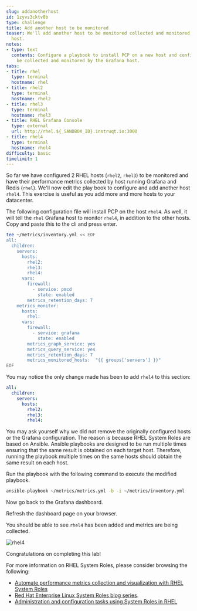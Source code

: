 ```yaml
---
slug: addanotherhost
id: 1zyvs3cktv8b
type: challenge
title: Add another host to be monitored
teaser: We'll add another host to be monitored collected and monitored by the Grafana
  host.
notes:
- type: text
  contents: Configure a playbook to install PCP on a new host and configure it to
    be collected and monitored by the Grafana host.
tabs:
- title: rhel
  type: terminal
  hostname: rhel
- title: rhel2
  type: terminal
  hostname: rhel2
- title: rhel3
  type: terminal
  hostname: rhel3
- title: RHEL Grafana Console
  type: external
  url: http://rhel.${_SANDBOX_ID}.instruqt.io:3000
- title: rhel4
  type: terminal
  hostname: rhel4
difficulty: basic
timelimit: 1
---
```


So far we have configured 2 RHEL hosts (`rhel2`, `rhel3`) to be monitored and have their performance metrics collected by host running Grafana and Redis (`rhel`). We'll now edit the play book to configure and add another host `rhel4`. This exercise is useful as you add more and more hosts to your datacenter.

The following configuration file will install PCP on the host `rhel4`. As well, it will tell the `rhel` Grafana host to monitor `rhel4`, in addition to the other hosts. Copy and paste this to the cli and press enter.

```bash
tee ~/metrics/inventory.yml << EOF
all:
  children:
    servers:
      hosts:
        rhel2:
        rhel3:
        rhel4:
      vars:
        firewall:
          - service: pmcd
            state: enabled
        metrics_retention_days: 7
    metrics_monitor:
      hosts:
        rhel:
      vars:
        firewall:
          - service: grafana
            state: enabled
        metrics_graph_service: yes
        metrics_query_service: yes
        metrics_retention_days: 7
        metrics_monitored_hosts:  "{{ groups['servers'] }}"
EOF
```

You may notice the only change made has been to add `rhel4` to this section:

```yaml
all:
  children:
    servers:
      hosts:
        rhel2:
        rhel3:
        rhel4:
```

You may ask yourself why we did not remove the originally configured hosts or the Grafana configuration. The reason is because RHEL System Roles are based on Ansible. Ansible playbooks are designed to be run multiple times ensuring that the same result is obtained on each target host. Therefore, running the playbook multiple times on the same hosts should obtain the same result on each host.

Run the playbook with the following command to execute the modified playbook.

```bash
ansible-playbook ~/metrics/metrics.yml -b -i ~/metrics/inventory.yml
```

Now go back to the Grafana dashboard.

Refresh the dashboard page on your browser.

You should be able to see `rhel4` has been added and metrics are being collected.

![rhel4](../assets/rhel4.png)

Congratulations on completing this lab!

For more information on RHEL System Roles, please consider browsing the following:

- [Automate performance metrics collection and visualization with RHEL System Roles](https://www.redhat.com/en/blog/automate-performance-metrics-collection-and-visualization-rhel-system-roles)
- [Red Hat Enterprise Linux System Roles blog series](https://www.redhat.com/en/blog/red-hat-enterprise-linux-system-roles).
- [Administration and configuration tasks using System Roles in RHEL](https://access.redhat.com/documentation/en-us/red_hat_enterprise_linux/9/html/administration_and_configuration_tasks_using_system_roles_in_rhel)
